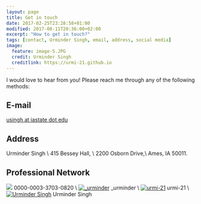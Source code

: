 ```yaml
---
layout: page
title: Get in touch
date: 2017-02-25T23:28:58+01:00
modified: 2017-08-11T20:36:00+02:00
excerpt: "How to get in touch?"
tags: [contact, Urminder Singh, email, address, social media]
image:
  feature: image-5.JPG
  credit: Urminder Singh
  creditlink: https://urmi-21.github.io
---
```


I would love to hear from you! Please reach me through any of the following methods:

## E-mail
[usingh at iastate dot edu ](mailto:usingh@iastate.edu)

## Address ##

Urminder Singh \\
415 Bessey Hall, \\
2200 Osborn Drive,\\
Ames, IA 50011.


## Professional Network ##

[<img src="https://img.shields.io/badge/ORCiD-grey?style=flat&logo=ORCID"/>](https://orcid.org/0000-0003-3703-0820) 0000-0003-3703-0820 \\
[<img src="https://img.shields.io/badge/Twitter-blue?style=flat&logo=Twitter" alt="_urminder"/>](https://twitter.com/_urminder) _urminder \\
[<img src="https://img.shields.io/badge/GitHub-black?style=flat&logo=github" alt="urmi-21"/>](https://github.com/aseetharam) urmi-21 \\
[<img src="https://img.shields.io/badge/Google_Scholar-lightgrey?style=flat&logo=Google-Scholar" alt="Urminder Singh"/>](https://scholar.google.com/citations?user=yat-ghwAAAAJ&hl=en) Urminder Singh
